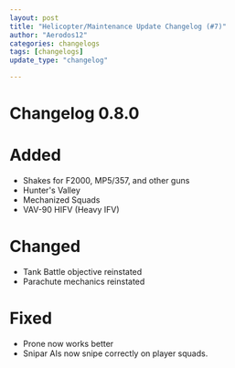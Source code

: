 ```yaml
---
layout: post
title: "Helicopter/Maintenance Update Changelog (#7)"
author: "Aerodos12"
categories: changelogs
tags: [changelogs]
update_type: "changelog"

---
```


# Changelog 0.8.0

# Added 
- Shakes for F2000, MP5/357, and other guns
- Hunter's Valley
- Mechanized Squads
- VAV-90 HIFV (Heavy IFV)

# Changed
- Tank Battle objective reinstated
- Parachute mechanics reinstated

# Fixed

- Prone now works better
- Snipar AIs now snipe correctly on player squads.